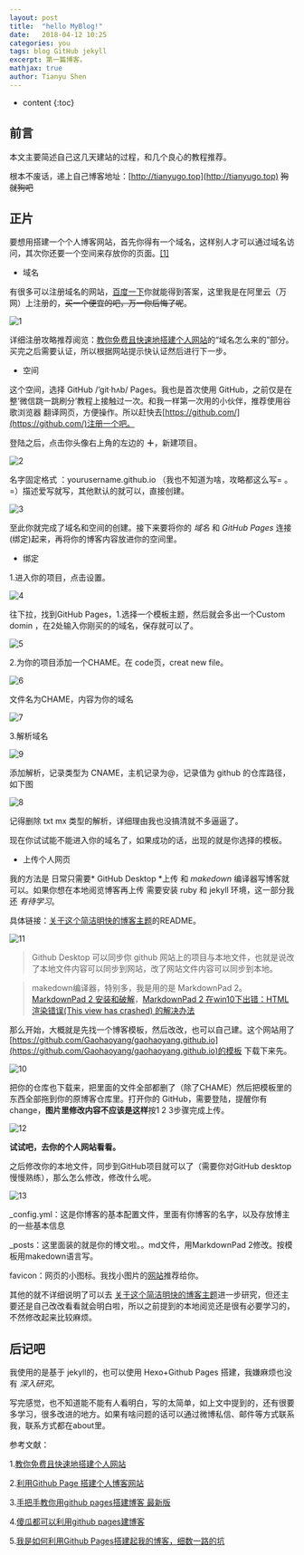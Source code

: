 ```yaml
---
layout: post
title:  "hello MyBlog!"
date:   2018-04-12 10:25
categories: you
tags: blog GitHub jekyll
excerpt: 第一篇博客。
mathjax: true
author: Tianyu Shen
---
```


* content
{:toc}

## 前言 ##

本文主要简述自己这几天建站的过程，和几个良心的教程推荐。

根本不废话，递上自己博客地址：[http://tianyugo.top](http://tianyugo.top) <del>狗就狗吧</del>

## 正片 ##
要想用搭建一个个人博客网站，首先你得有一个域名，这样别人才可以通过域名访问，其次你还要一个空间来存放你的页面。[[1]](https://blog.csdn.net/tzs_1041218129/article/details/53214497)

- 域名
   
有很多可以注册域名的网站，[百度一下](https://www.baidu.com/s?tn=80035161_2_dg&wd=%E6%B3%A8%E5%86%8C%E5%9F%9F%E5%90%8D)你就能得到答案，这里我是在阿里云（万网）上注册的，<del>买一个便宜的吧，万一你后悔了呢</del>。

![1](http://wx3.sinaimg.cn/mw690/c31bb60bly1fqdb2m59cmj20ra03qjr8.jpg)

详细注册攻略推荐阅览：[教你免费且快速地搭建个人网站](https://blog.csdn.net/c10WTiybQ1Ye3/article/details/78959859)的“域名怎么来的”部分。买完之后需要认证，所以根据网站提示快认证然后进行下一步。



- 空间

这个空间，选择 GitHub /’git·hʌb/ Pages。我也是首次使用 GitHub，之前仅是在整‘微信跳一跳刷分’教程上接触过一次。和我一样第一次用的小伙伴，推荐使用谷歌浏览器 翻译网页，方便操作。所以赶快去[https://github.com/](https://github.com/)注册一个吧。

登陆之后，点击你头像右上角的左边的 **＋**，新建项目。


![2](http://wx4.sinaimg.cn/mw690/c31bb60bly1fqdb2phzoij207p057t8l.jpg)

名字固定格式 ：yourusername.github.io （我也不知道为啥，攻略都这么写= 。=）描述爱写就写，其他默认的就可以，直接创建。

![3](http://wx1.sinaimg.cn/mw690/c31bb60bly1fqdb2tx86fj20l70ic759.jpg)


至此你就完成了域名和空间的创建。接下来要将你的 *域名* 和 *GitHub Pages* 连接(绑定)起来，再将你的博客内容放进你的空间里。

- 绑定

1.进入你的项目，点击设置。

 ![4](http://wx3.sinaimg.cn/mw690/c31bb60bly1fqdb2wc6jzj20t00bm74v.jpg)

往下拉，找到GitHub Pages，1.选择一个模板主题，然后就会多出一个Custom domin ，在2处输入你刚买的的域名，保存就可以了。

![5](http://wx3.sinaimg.cn/mw690/c31bb60bly1fqdb2yr25ij20lj0guq3r.jpg)

2.为你的项目添加一个CHAME。在 code页，creat new file。

![6](http://wx2.sinaimg.cn/mw690/c31bb60bly1fqdb3iln33j20s208nq3g.jpg)

文件名为CHAME，内容为你的域名

![7](http://wx2.sinaimg.cn/mw690/c31bb60bly1fqdb3kpy4dj20tk07y74n.jpg)

3.解析域名

![9](http://wx3.sinaimg.cn/mw690/c31bb60bly1fqdb3shjamj20f00gajs0.jpg)

添加解析，记录类型为 CNAME，主机记录为@，记录值为 github 的仓库路径，如下图

![8](http://wx1.sinaimg.cn/mw690/c31bb60bly1fqdb3pnmrwj216r0gkgmz.jpg)

记得删除 txt  mx 类型的解析，详细理由我也没搞清就不多逼逼了。

现在你试试能不能进入你的域名了，如果成功的话，出现的就是你选择的模板。

 
- 上传个人网页

我的方法是 日常只需要* GitHub Desktop *上传 和 *makedown* 编译器写博客就可以。如果你想在本地阅览博客再上传 需要安装 ruby 和 jekyll 环境，这一部分我还 *有待学习*。

具体链接：[关于这个简洁明快的博客主题](https://github.com/Gaohaoyang/gaohaoyang.github.io)的README。

![11](http://wx2.sinaimg.cn/mw690/c31bb60bly1fqdb445z2ej209r09kglo.jpg)



> Github Desktop 可以同步你 github 网站上的项目与本地文件，也就是说改了本地文件内容可以同步到网站，改了网站文件内容可以同步到本地。



> makedown编译器，特别多，我是用的是 MarkdownPad 2。[MarkdownPad 2 安装和破解](https://blog.csdn.net/github_35160620/article/details/52158604)，[MarkdownPad 2 在win10下出错：HTML 渲染错误(This view has crashed) 的解决办法](https://blog.csdn.net/wyc12306/article/details/51504906)


那么开始，大概就是先找一个博客模板，然后改改，也可以自己建。这个网站用了[https://github.com/Gaohaoyang/gaohaoyang.github.io](https://github.com/Gaohaoyang/gaohaoyang.github.io)的模板 下载下来先。

![10](http://wx4.sinaimg.cn/mw690/c31bb60bly1fqdb3v52k4j20u50htjsh.jpg)

把你的仓库也下载来，把里面的文件全部都删了（除了CHAME）然后把模板里的东西全部拖到你的原博客仓库里。打开你的 GitHub，需要登陆，提醒你有change，**图片里修改内容不应该是这样**按1 2 3步骤完成上传。

![12](http://wx3.sinaimg.cn/mw690/c31bb60bly1fqdb47390qj20v20k6wfx.jpg)

**试试吧，去你的个人网站看看。**

之后修改你的本地文件，同步到GitHub项目就可以了（需要你对GitHub desktop慢慢熟练），那么怎么修改，修改什么呢。

![13](http://wx3.sinaimg.cn/mw690/c31bb60bly1fqdb4a9zgrj206x0a43yf.jpg)

_config.yml：这是你博客的基本配置文件，里面有你博客的名字，以及存放博主的一些基本信息

_posts：这里面装的就是你的博文啦。。md文件，用MarkdownPad 2修改。按模板用makedown语言写。

favicon：网页的小图标。我找小图片的[网站](https://www.iconfinder.com/)推荐给你。

其他的就不详细说明了可以去 [关于这个简洁明快的博客主题](https://github.com/Gaohaoyang/gaohaoyang.github.io)进一步研究，但还主要还是自己改改看看就会明白啦，所以之前提到的本地阅览还是很有必要学习的，不然修改起来比较麻烦。

## 后记吧 ##
我使用的是基于 jekyll的，也可以使用 Hexo+Github Pages 搭建，我嫌麻烦也没有 *深入研究*。

写完感觉，也不知道能不能有人看明白，写的太简单，如上文中提到的，还有很要多学习，很多改进的地方。如果有啥问题的话可以通过微博私信、邮件等方式联系我，联系方式都在about里。

参考文献：

1.[教你免费且快速地搭建个人网站](https://blog.csdn.net/c10WTiybQ1Ye3/article/details/78959859)

2.[利用Github Page 搭建个人博客网站](https://blog.csdn.net/tzs_1041218129/article/details/53214497)

3.[手把手教你用github pages搭建博客 最新版](https://blog.csdn.net/superjimmy/article/details/51626842)

4.[傻瓜都可以利用github pages建博客](http://cyzus.github.io/2015/06/21/github-build-blog/)

5.[我是如何利用Github Pages搭建起我的博客，细数一路的坑](https://www.cnblogs.com/jackyroc/p/7681938.html)
